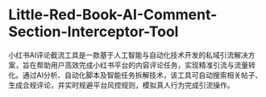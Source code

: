 # Little-Red-Book-AI-Comment-Section-Interceptor-Tool
小红书AI评论截流工具是一款基于人工智能与自动化技术开发的私域引流解决方案，旨在帮助用户高效完成小红书平台的内容评论任务，实现精准引流与流量转化。通过AI分析、自动化脚本及智能任务拆解技术，该工具可自动搜索相关帖子、生成合规评论，并实时规避平台风控规则，模拟真人行为完成引流操作。
